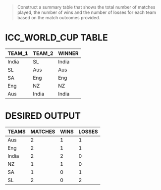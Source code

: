> Construct a summary table that shows the total number of matches played, the number of wins and the number of losses for each team based on the match outcomes provided.

# ICC_WORLD_CUP TABLE
|TEAM_1|TEAM_2|WINNER|
|------|------|------|
|India |SL    |India |
|SL    |Aus   |Aus   |
|SA    |Eng   |Eng   |
|Eng   |NZ    |NZ    |
|Aus   |India |India |

# DESIRED OUTPUT
|TEAMS|MATCHES|WINS|LOSSES|
|-----|-------|----|------|
|Aus  |2      |1   |1     |
|Eng  |2      |1   |1     |
|India|2      |2   |0     |
|NZ   |1      |1   |0     |
|SA   |1      |0   |1     |
|SL   |2      |0   |2     |
